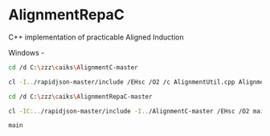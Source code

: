 # AlignmentRepaC
C++ implementation of practicable Aligned Induction 

Windows -
```sh
cd /d C:\zzz\caiks\AlignmentC-master

cl -I../rapidjson-master/include /EHsc /O2 /c AlignmentUtil.cpp Alignment.cpp AlignmentApprox.cpp AlignmentAeson.cpp 

cd /d C:\zzz\caiks\AlignmentRepaC-master

cl -IC:../rapidjson-master/include -I../AlignmentC-master /EHsc /O2 main.cpp AlignmentRepa.cpp ../AlignmentC-master/AlignmentUtil.obj ../AlignmentC-master/Alignment.obj ../AlignmentC-master/AlignmentApprox.obj ../AlignmentC-master/AlignmentAeson.obj 

main
```
